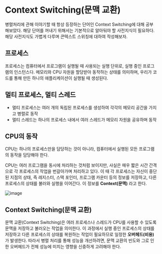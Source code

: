 # Context Switching(문맥 교환)

병렬처리에 관해 이야기할 때 항상 등장하는 단어인 Context Switching에 대해 공부 해보았다. 해당 단어를 꺼내기 위해서는 기본적으로 알아둬야 할 사전지식이 필요하다. 해당 사전지식도 가볍게 다루며 콘텍스트 스위칭에 대하여 작성해보자.

## 프로세스

프로세스는 컴퓨터에서 프로그램이 실행될 때 사용되는 실행 단위로, 실행 중인 프로그램의 인스턴스다. 메모리와 CPU 자원을 할당받아 동작하는 상태를 의미하며, 우리가 코드를 통해 만든 하나의 애플리케이션이 실행될 때 생성된다.

## 멀티 프로세스, 멀티 스레드

- 멀티 프로세스는 여러 개의 독립된 프로세스를 생성하여 각각의 메모리 공간을 가지고 병렬로 동작
- 멀티 스레드는 하나의 프로세스 내에서 여러 스레드가 메모리 자원을 공유하며 동작

## CPU의 동작

CPU는 하나의 프로세스만을 담당하는 것이 아니라, 컴퓨터에서 실행된 모든 프로그램의 동작을 담당해야 한다.

CPU는 여러 프로그램을 동시에 처리하는 것처럼 보이지만, 사실은 매우 짧은 시간 간격으로 각 프로세스의 작업을 번갈아가며 처리하고 있다. 이 때 각 프로세스는 자신이 중단된 지점의 상태, 즉 레지스터, 스택 포인터, 프로그램 카운터 등의 정보를 저장하고, 다른 프로세스의 상태를 불러와 실행을 이어간다. 이 정보를 **Context(문맥)** 라고 한다.

![image](https://github.com/user-attachments/assets/5ea19a41-b822-434c-96d2-6d4b13859bc9)

## Context Switching(문맥 교환)

문맥 교환(Context Switching)은 여러 프로세스나 스레드가 CPU를 사용할 수 있도록 문맥을 저장하고 불러오는 작업을 의미한다. 이 과정에서 실행 중인 프로세스의 상태를 저장하고 다른 프로세스의 상태를 복원하는 작업이 필요하므로 일정한 **오버헤드(비용)** 가 발생한다. 따라서 병렬 처리를 통해 성능을 개선하려면, 문맥 교환의 빈도와 그로 인한 오버헤드가 전체 성능에 미치는 영향을 신중하게 고려해야 한다.
